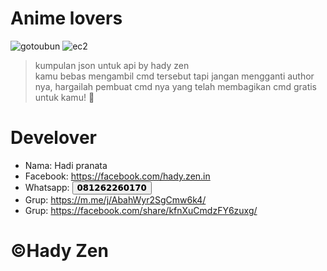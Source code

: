 # Anime lovers
![gotoubun](https://i.ibb.co/Mn82cxm/hady-zen.jpg) 
![ec2](https://i.ibb.co/1JbkkTn/hady-zen.jpg) 

> kumpulan json untuk api by hady zen <br />
> kamu bebas mengambil cmd tersebut tapi jangan mengganti author nya, hargailah pembuat cmd nya yang telah membagikan cmd gratis untuk kamu! 🥀

# Develover
- Nama: Hadi pranata <br />
- Facebook: https://facebook.com/hady.zen.in <br />
- Whatsapp: <button class="copy-button" onclick="copy('081262260170')">𝟬𝟴𝟭𝟮𝟲𝟮𝟮𝟲𝟬𝟭𝟳𝟬</button> <br />
- Grup: https://m.me/j/AbahWyr2SgCmw6k4/ <br />
- Grup: https://facebook.com/share/kfnXuCmdzFY6zuxg/ 

# ©Hady Zen 

